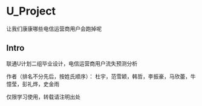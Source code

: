 # U_Project
让我们康康哪些电信运营商用户会跑掉呢
## Intro
联通U计划二组毕业设计，电信运营商用户流失预测分析

作者（排名不分先后，按姓氏顺序）：
杜宇，范雪颖，韩哲，李振豪，马欣蕾，牛憶莹，彭礼烨，史金雨

仅限学习使用，转载请注明出处
